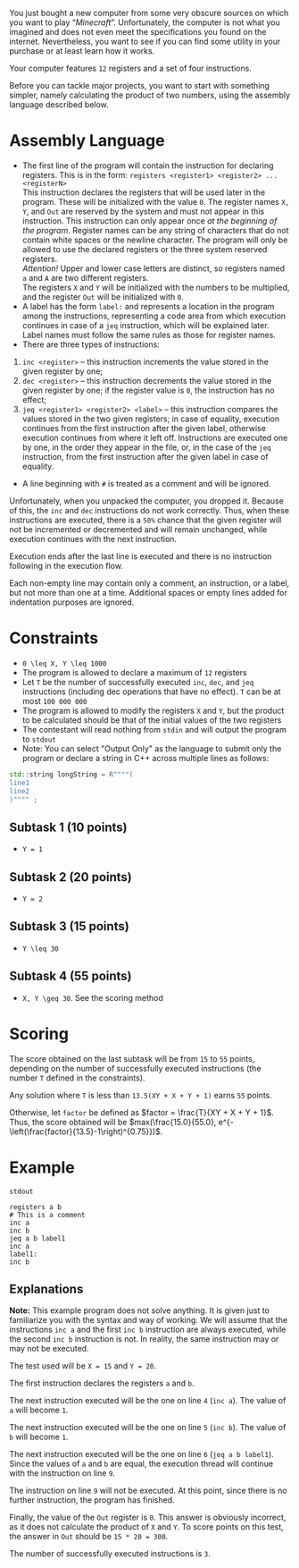 You just bought a new computer from some very obscure sources on which you want to play “*Minecraft*”. Unfortunately, the computer is not what you imagined and does not even meet the specifications you found on the internet. Nevertheless, you want to see if you can find some utility in your purchase or at least learn how it works.

Your computer features `12` registers and a set of four instructions.

Before you can tackle major projects, you want to start with something simpler, namely calculating the product of two numbers, using the assembly language described below.

# Assembly Language
* The first line of the program will contain the instruction for declaring registers. This is in the form: `registers <register1> <register2> ... <registerN>`  
This instruction declares the registers that will be used later in the program. These will be initialized with the value `0`. The register names `X, Y`, and `Out` are reserved by the system and must not appear in this instruction. This instruction can only appear once *at the beginning of the program*. Register names can be any string of characters that do not contain white spaces or the newline character. The program will only be allowed to use the declared registers or the three system reserved registers.  
*Attention!* Upper and lower case letters are distinct, so registers named `a` and `A` are two different registers.  
The registers `X` and `Y` will be initialized with the numbers to be multiplied, and the register `Out` will be initialized with `0`.
* A label has the form `label:` and represents a location in the program among the instructions, representing a code area from which execution continues in case of a `jeq` instruction, which will be explained later. Label names must follow the same rules as those for register names.
* There are three types of instructions:
1) `inc <register>` – this instruction increments the value stored in the given register by one;
2) `dec <register>` – this instruction decrements the value stored in the given register by one; if the register value is `0`, the instruction has no effect;
3) `jeq <register1> <register2> <label>` – this instruction compares the values stored in the two given registers; in case of equality, execution continues from the first instruction after the given label, otherwise execution continues from where it left off.
Instructions are executed one by one, in the order they appear in the file, or, in the case of the `jeq` instruction, from the first instruction after the given label in case of equality.
* A line beginning with `#` is treated as a comment and will be ignored.

Unfortunately, when you unpacked the computer, you dropped it. Because of this, the `inc` and `dec` instructions do not work correctly. Thus, when these instructions are executed, there is a `50%` chance that the given register will not be incremented or decremented and will remain unchanged, while execution continues with the next instruction.

Execution ends after the last line is executed and there is no instruction following in the execution flow.

Each non-empty line may contain only a comment, an instruction, or a label, but not more than one at a time. Additional spaces or empty lines added for indentation purposes are ignored.

# Constraints
* `0 \leq X, Y \leq 1000`
* The program is allowed to declare a maximum of `12` registers
* Let `T` be the number of successfully executed `inc`, `dec`, and `jeq` instructions (including dec operations that have no effect). `T` can be at most `100 000 000`
* The program is allowed to modify the registers `X` and `Y`, but the product to be calculated should be that of the initial values of the two registers
* The contestant will read nothing from `stdin` and will output the program to `stdout`
* Note: You can select "Output Only" as the language to submit only the program or declare a string in C++ across multiple lines as follows:
```cpp
std::string longString = R""""( 
line1
line2
)"""" ;
```

## Subtask 1 (10 points)
* `Y = 1`
## Subtask 2 (20 points)
* `Y = 2`
## Subtask 3 (15 points)
* `Y \leq 30`
## Subtask 4 (55 points)
* `X, Y \geq 30`. See the scoring method

# Scoring
The score obtained on the last subtask will be from `15` to `55` points, depending on the number of successfully executed instructions (the number `T` defined in the constraints).

Any solution where `T` is less than `13.5(XY + X + Y + 1)` earns `55` points.

Otherwise, let `factor` be defined as $factor = \frac{T}{XY + X + Y + 1}$. Thus, the score obtained will be $max(\frac{15.0}{55.0}, e^{-\left(\frac{factor}{13.5}-1\right)^{0.75}})$.

# Example

`stdout`

```
registers a b
# This is a comment
inc a
inc b
jeq a b label1
inc a
label1:
inc b
```

Explanations
---
**Note:** This example program does not solve anything. It is given just to familiarize you with the syntax and way of working. We will assume that the instructions `inc a` and the first `inc b` instruction are always executed, while the second `inc b` instruction is not. In reality, the same instruction may or may not be executed.

The test used will be `X = 15` and `Y = 20`.

The first instruction declares the registers `a` and `b`.

The next instruction executed will be the one on line `4` (`inc a`). The value of `a` will become `1`.

The next instruction executed will be the one on line `5` (`inc b`). The value of `b` will become `1`.

The next instruction executed will be the one on line `6` (`jeq a b label1`). Since the values of `a` and `b` are equal, the execution thread will continue with the instruction on line `9`.

The instruction on line `9` will not be executed. At this point, since there is no further instruction, the program has finished.

Finally, the value of the `Out` register is `0`. This answer is obviously incorrect, as it does not calculate the product of `X` and `Y`. To score points on this test, the answer in `Out` should be `15 * 20 = 300`.

The number of successfully executed instructions is `3`.